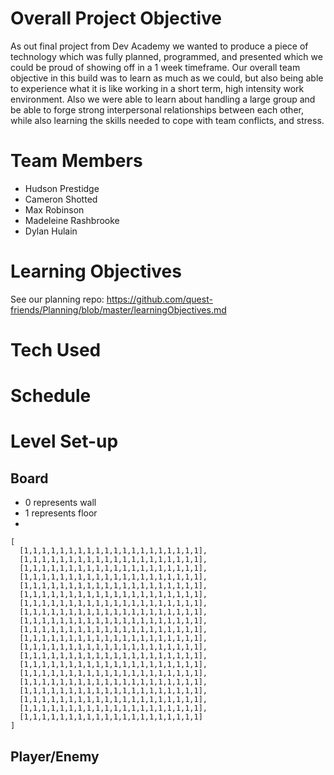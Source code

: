 
# Overall Project Objective
  As out final project from Dev Academy we wanted to produce a piece of technology which was fully planned, programmed,
  and presented which we could be proud of showing off in a 1 week timeframe.
  Our overall team objective in this build was to learn as much as we could, but also being able to experience what it
  is like working in a short term, high intensity work environment. Also we were able to learn about handling a large
  group and be able to forge strong interpersonal relationships between each other, while also learning
  the skills needed to cope with team conflicts, and stress.
  
# Team Members
- Hudson Prestidge
- Cameron Shotted
- Max Robinson
- Madeleine Rashbrooke
- Dylan Hulain

# Learning Objectives
  See our planning repo: https://github.com/quest-friends/Planning/blob/master/learningObjectives.md

# Tech Used

# Schedule

# Level Set-up
## Board

  - 0 represents wall
  - 1 represents floor
  -

```
[
  [1,1,1,1,1,1,1,1,1,1,1,1,1,1,1,1,1,1,1,1],
  [1,1,1,1,1,1,1,1,1,1,1,1,1,1,1,1,1,1,1,1],
  [1,1,1,1,1,1,1,1,1,1,1,1,1,1,1,1,1,1,1,1],
  [1,1,1,1,1,1,1,1,1,1,1,1,1,1,1,1,1,1,1,1],
  [1,1,1,1,1,1,1,1,1,1,1,1,1,1,1,1,1,1,1,1],
  [1,1,1,1,1,1,1,1,1,1,1,1,1,1,1,1,1,1,1,1],
  [1,1,1,1,1,1,1,1,1,1,1,1,1,1,1,1,1,1,1,1],
  [1,1,1,1,1,1,1,1,1,1,1,1,1,1,1,1,1,1,1,1],
  [1,1,1,1,1,1,1,1,1,1,1,1,1,1,1,1,1,1,1,1],
  [1,1,1,1,1,1,1,1,1,1,1,1,1,1,1,1,1,1,1,1],
  [1,1,1,1,1,1,1,1,1,1,1,1,1,1,1,1,1,1,1,1],
  [1,1,1,1,1,1,1,1,1,1,1,1,1,1,1,1,1,1,1,1],
  [1,1,1,1,1,1,1,1,1,1,1,1,1,1,1,1,1,1,1,1],
  [1,1,1,1,1,1,1,1,1,1,1,1,1,1,1,1,1,1,1,1],
  [1,1,1,1,1,1,1,1,1,1,1,1,1,1,1,1,1,1,1,1],
  [1,1,1,1,1,1,1,1,1,1,1,1,1,1,1,1,1,1,1,1],
  [1,1,1,1,1,1,1,1,1,1,1,1,1,1,1,1,1,1,1,1],
  [1,1,1,1,1,1,1,1,1,1,1,1,1,1,1,1,1,1,1,1],
  [1,1,1,1,1,1,1,1,1,1,1,1,1,1,1,1,1,1,1,1],
  [1,1,1,1,1,1,1,1,1,1,1,1,1,1,1,1,1,1,1,1]
]
```

## Player/Enemy
